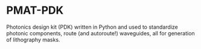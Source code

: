 # PMAT-PDK
Photonics design kit (PDK) written in Python and used to standardize photonic components, route (and autoroute!) waveguides, all for generation of lithography masks.
